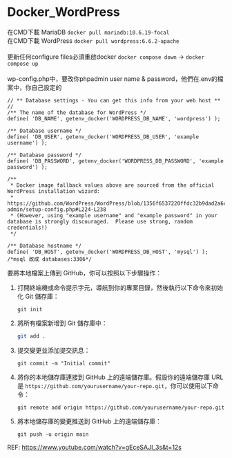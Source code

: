# Docker_WordPress

在CMD下載 MariaDB `docker pull mariadb:10.6.19-focal` 
<br>
在CMD下載 WordPress `docker pull wordpress:6.6.2-apache`
<br><br>
更新任何configure files必須重啟docker `docker compose down` -> `docker compose up`
<br><br>
wp-config.php中，要改你phpadmin user name & password，他們在.env的檔案中，你自己設定的
```
// ** Database settings - You can get this info from your web host ** //
/** The name of the database for WordPress */
define( 'DB_NAME', getenv_docker('WORDPRESS_DB_NAME', 'wordpress') );

/** Database username */
define( 'DB_USER', getenv_docker('WORDPRESS_DB_USER', 'example username') );

/** Database password */
define( 'DB_PASSWORD', getenv_docker('WORDPRESS_DB_PASSWORD', 'example password') );

/**
 * Docker image fallback values above are sourced from the official WordPress installation wizard:
 * https://github.com/WordPress/WordPress/blob/1356f6537220ffdc32b9dad2a6cdbe2d010b7a88/wp-admin/setup-config.php#L224-L238
 * (However, using "example username" and "example password" in your database is strongly discouraged.  Please use strong, random credentials!)
 */

/** Database hostname */
define( 'DB_HOST', getenv_docker('WORDPRESS_DB_HOST', 'mysql') ); /*msql 改成 databases:3306*/

```

要將本地檔案上傳到 GitHub，你可以按照以下步驟操作：

1. 打開終端機或命令提示字元，導航到你的專案目錄，然後執行以下命令來初始化 Git 儲存庫：
     ```
     git init
     ```

2. 將所有檔案新增到 Git 儲存庫中：
     ```bash
     git add .
     ```

3. 提交變更並添加提交訊息：
     ```
     git commit -m "Initial commit"
     ```

4. 將你的本地儲存庫連接到 GitHub 上的遠端儲存庫。假設你的遠端儲存庫 URL 是 `https://github.com/yourusername/your-repo.git`，你可以使用以下命令：
     ```
     git remote add origin https://github.com/yourusername/your-repo.git
     ```

5. 將本地儲存庫的變更推送到 GitHub 上的遠端儲存庫：
     ```
     git push -u origin main
     ```

REF: https://www.youtube.com/watch?v=gEceSAJI_3s&t=12s
